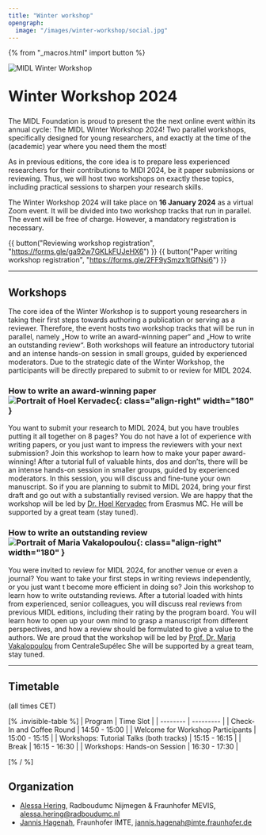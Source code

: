 ```yaml
---
title: "Winter workshop"
opengraph:
  image: "/images/winter-workshop/social.jpg"
---
```


{% from "_macros.html" import button %}


![MIDL Winter Workshop](/images/winter-workshop/background_cropped.jpg)


<h1 style="font-size: 30px; margin-top: 30px; margin-bottom: 24px">Winter Workshop 2024</h1>

The MIDL Foundation is proud to present the the next online event within its annual cycle: The MIDL Winter Workshop 2024! Two parallel workshops, specifically designed for young researchers, and exactly at the time of the (academic) year where you need them the most!

As in previous editions, the core idea is to prepare less experienced researchers for their contributions to MIDl 2024, be it paper submissions or reviewing. Thus, we will host two workshops on exactly these topics, including practical sessions to sharpen your research skills.

The Winter Workshop 2024 will take place on **16 January 2024** as a virtual Zoom event. It will be divided into two workshop tracks that run in parallel. The event will be free of charge. However, a mandatory registration is necessary.

{{ button("Reviewing workshop registration", "https://forms.gle/ga92w7GKLkFUJeHX6") }}
{{ button("Paper writing workshop registration", "https://forms.gle/2FF9ySmzx1tGfNsi6") }}

---

## Workshops

The core idea of the Winter Workshop is to support young researchers in taking their first steps towards authoring a publication or serving as a reviewer. Therefore, the event hosts two workshop tracks that will be run in parallel, namely „How to write an award-winning paper“ and „How to write an outstanding review“. Both workshops will feature an introductory tutorial and an intense hands-on session in small groups, guided by experienced moderators. Due to the strategic date of the Winter Workshop, the participants will be directly prepared to submit to or review for MIDL 2024.

### How to write an award-winning paper ![Portrait of Hoel Kervadec](/images/winter-workshop/pic_hoel.jpg){: class="align-right" width="180" }

You want to submit your research to MIDL 2024, but you have troubles putting it all together on 8 pages? You do not have a lot of experience with writing papers, or you just want to impress the reviewers with your next submission? Join this workshop to learn how to make your paper award-winning!
After a tutorial full of valuable hints, dos and don’ts, there will be an intense hands-on session in smaller groups, guided by experienced moderators. In this session, you will discuss and fine-tune your own manuscript. So if you are planning to submit to MIDL 2024, bring your first draft and go out with a substantially revised version.
We are happy that the workshop will be led by [Dr. Hoel Kervadec](https://hoel.kervadec.science) from Erasmus MC. He will be supported by a great team (stay tuned).


### How to write an outstanding review ![Portrait of Maria Vakalopoulou](/images/winter-workshop/pic_maria.jpg){: class="align-right" width="180" }

You were invited to review for MIDL 2024, for another venue or even a journal? You want to take your first steps in writing reviews independently, or you just want t become more efficient in doing so? Join this workshop to learn how to write outstanding reviews.
After a tutorial loaded with hints from experienced, senior colleagues, you will discuss real reviews from previous MIDL editions, including their rating by the program board. You will learn how to open up your own mind to grasp a manuscript from different perspectives, and how a review should be formulated to give a value to the authors.
We are proud that the workshop will be led by [Prof. Dr. Maria Vakalopoulou](https://mariavak.github.io/) from CentraleSupélec She will be supported by a great team, stay tuned.

---

## Timetable

(all times CET)

[% .invisible-table %]
| Program                                              | Time Slot         |
| --------                                             | ---------         |
| Check-In and Coffee Round                            | 14:50 - 15:00     |
| Welcome for Workshop Participants                    | 15:00 - 15:15     |
| Workshops: Tutorial Talks (both tracks)              | 15:15 - 16:15     |
| Break                                                | 16:15 - 16:30     |
| Workshops: Hands-on Session                          | 16:30 - 17:30     |

[% / %]

## Organization

* [Alessa Hering](https://www.diagnijmegen.nl/people/alessa-hering/), Radboudumc Nijmegen & Fraunhofer MEVIS, <alessa.hering@radboudumc.nl>
* [Jannis Hagenah](https://j-hagenah.github.io), Fraunhofer IMTE, <jannis.hagenah@imte.fraunhofer.de>



